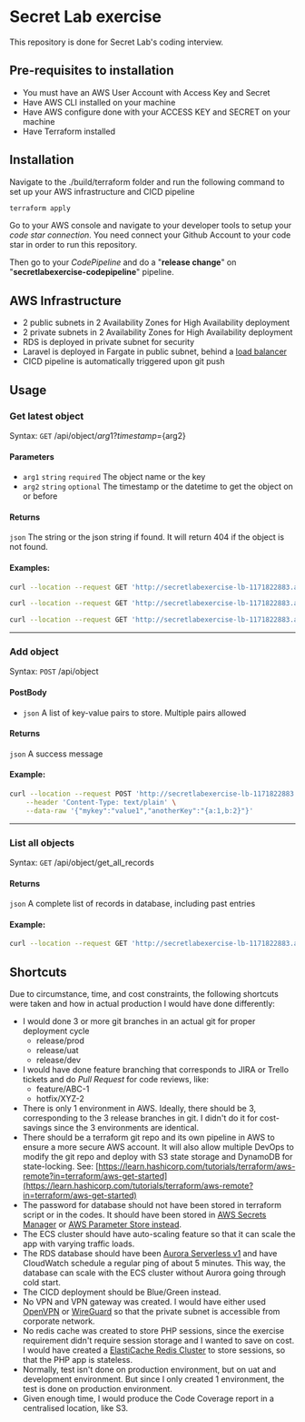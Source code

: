# Secret Lab exercise

This repository is done for Secret Lab's coding interview.

## Pre-requisites to installation

- You must have an AWS User Account with Access Key and Secret
- Have AWS CLI installed on your machine
- Have AWS configure done with your ACCESS KEY and SECRET on your machine
- Have Terraform installed

## Installation

Navigate to the ./build/terraform folder and run the following command to set up your AWS infrastructure and CICD pipeline

```bash
terraform apply
```

Go to your AWS console and navigate to your developer tools to setup your _code star connection_. You need connect your Github Account to your code star in order to run this repository.

Then go to your _CodePipeline_ and do a "__release change__" on "__secretlabexercise-codepipeline__" pipeline.

## AWS Infrastructure

- 2 public subnets in 2 Availability Zones for High Availability deployment
- 2 private subnets in 2 Availability Zones for High Availability deployment
- RDS is deployed in private subnet for security
- Laravel is deployed in Fargate in public subnet, behind a [load balancer](http://secretlabexercise-lb-1171822883.ap-southeast-1.elb.amazonaws.com/)
- CICD pipeline is automatically triggered upon git push

## Usage

### Get latest object

Syntax: `GET` /api/object/${arg1}?timestamp=${arg2}

#### Parameters
- `arg1` `string` `required` The object name or the key
- `arg2` `string` `optional` The timestamp or the datetime to get the object on or before

#### Returns
`json` The string or the json string if found. It will return 404 if the object is not found.

#### Examples:
```bash
curl --location --request GET 'http://secretlabexercise-lb-1171822883.ap-southeast-1.elb.amazonaws.com/api/object/mykey'

curl --location --request GET 'http://secretlabexercise-lb-1171822883.ap-southeast-1.elb.amazonaws.com/api/object/mykey?timestamp=1633296600'

curl --location --request GET 'http://secretlabexercise-lb-1171822883.ap-southeast-1.elb.amazonaws.com/api/object/mykey?timestamp=2021-10-03 21:30:00'
```
- - - -
### Add object

Syntax: `POST` /api/object

#### PostBody
- `json` A list of key-value pairs to store. Multiple pairs allowed

#### Returns
`json` A success message

#### Example:
```bash
curl --location --request POST 'http://secretlabexercise-lb-1171822883.ap-southeast-1.elb.amazonaws.com/api/object' \
    --header 'Content-Type: text/plain' \
    --data-raw '{"mykey":"value1","anotherKey":"{a:1,b:2}"}'
```
- - - -
### List all objects

Syntax: `GET` /api/object/get_all_records

#### Returns
`json` A complete list of records in database, including past entries

#### Example:
```bash
curl --location --request GET 'http://secretlabexercise-lb-1171822883.ap-southeast-1.elb.amazonaws.com/api/object/get_all_records'
```

## Shortcuts
Due to circumstance, time, and cost constraints, the following shortcuts were taken and how in actual production I would have done differently:

- I would done 3 or more git branches in an actual git for proper deployment cycle
  - release/prod
  - release/uat
  - release/dev
- I would have done feature branching that corresponds to JIRA or Trello tickets and do _Pull Request_ for code reviews, like:
  - feature/ABC-1
  - hotfix/XYZ-2
- There is only 1 environment in AWS. Ideally, there should be 3, corresponding to the 3 release branches in git. I didn't do it for cost-savings since the 3 environments are identical.
- There should be a terraform git repo and its own pipeline in AWS to ensure a more secure AWS account. It will also allow multiple DevOps to modify the git repo and deploy with S3 state storage and DynamoDB for state-locking. See: [https://learn.hashicorp.com/tutorials/terraform/aws-remote?in=terraform/aws-get-started](https://learn.hashicorp.com/tutorials/terraform/aws-remote?in=terraform/aws-get-started)
- The password for database should not have been stored in terraform script or in the codes. It should have been stored in [AWS Secrets Manager](https://aws.amazon.com/secrets-manager/) or [AWS Parameter Store instead](https://docs.aws.amazon.com/systems-manager/latest/userguide/systems-manager-parameter-store.html).
- The ECS cluster should have auto-scaling feature so that it can scale the app with varying traffic loads.
- The RDS database should have been [Aurora Serverless v1](https://docs.aws.amazon.com/systems-manager/latest/userguide/systems-manager-parameter-store.html) and have CloudWatch schedule a regular ping of about 5 minutes. This way, the database can scale with the ECS cluster without Aurora going through cold start.
- The CICD deployment should be Blue/Green instead.
- No VPN and VPN gateway was created. I would have either used [OpenVPN](https://shurn.me/blog/2016-12-19/creating-a-hybrid-data-centre-with-openvpn) or [WireGuard](https://www.wireguard.com/) so that the private subnet is accessible from corporate network.
- No redis cache was created to store PHP sessions, since the exercise requirement didn't require session storage and I wanted to save on cost. I would have created a [ElastiCache Redis Cluster](https://aws.amazon.com/elasticache/redis/) to store sessions, so that the PHP app is stateless.
- Normally, test isn't done on production environment, but on uat and development environment. But since I only created 1 environment, the test is done on production environment.
- Given enough time, I would produce the Code Coverage report in a centralised location, like S3.